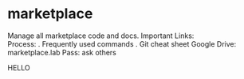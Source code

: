 # marketplace
Manage all marketplace code and docs.
Important Links:  
Process:
  . Frequently used commands
  . Git cheat sheet
Google Drive: marketplace.lab
      Pass: ask others

HELLO 
